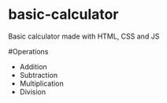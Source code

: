 # basic-calculator
Basic calculator made with HTML, CSS and JS

#Operations
- Addition
- Subtraction
- Multiplication
- Division
